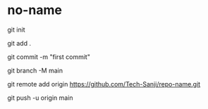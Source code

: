 # no-name
git init

git add .

git commit -m "first commit"

git branch -M main

git remote add origin https://github.com/Tech-Sanji/repo-name.git

git push -u origin main
